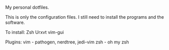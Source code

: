 My personal dotfiles.

This is only the configuration files. I still need to install the programs and the software.

To install:
Zsh
Urxvt
vim-gui

Plugins:
vim - pathogen, nerdtree, jedi-vim
zsh - oh my zsh
